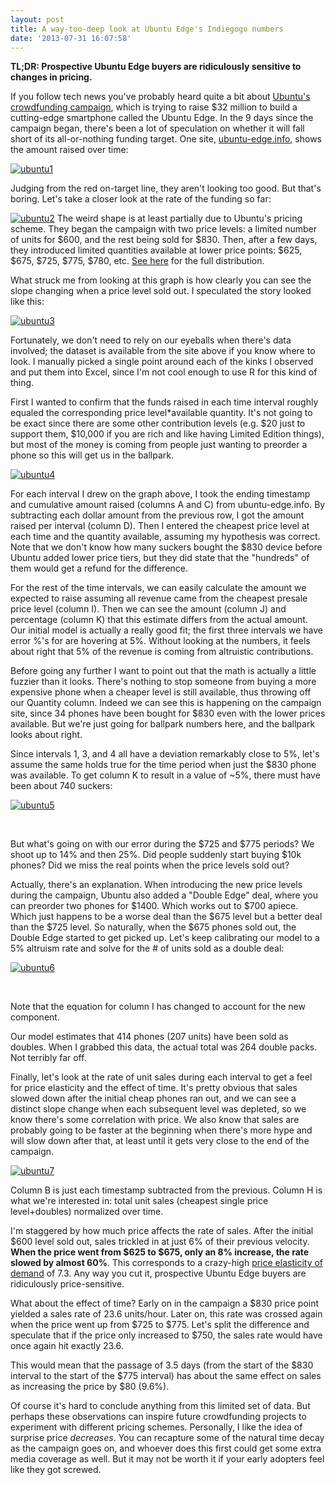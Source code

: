 ```yaml
---
layout: post
title: A way-too-deep look at Ubuntu Edge's Indiegogo numbers
date: '2013-07-31 16:07:58'
---
```



**TL;DR: Prospective Ubuntu Edge buyers are ridiculously sensitive to changes in pricing.**

If you follow tech news you've probably heard quite a bit about [Ubuntu's crowdfunding campaign](http://www.indiegogo.com/projects/ubuntu-edge--35), which is trying to raise $32 million to build a cutting-edge smartphone called the Ubuntu Edge. In the 9 days since the campaign began, there's been a lot of speculation on whether it will fall short of its all-or-nothing funding target. One site, [ubuntu-edge.info](http://ubuntu-edge.info/), shows the amount raised over time:

[![ubuntu1](http://res.cloudinary.com/meshulam/image/upload/h_317,w_550/v1437619278/ubuntu1_ioxjxm.png)](http://res.cloudinary.com/meshulam/image/upload/v1437619278/ubuntu1_ioxjxm.png)

Judging from the red on-target line, they aren't looking too good. But that's boring. Let's take a closer look at the rate of the funding so far:

[![ubuntu2](http://res.cloudinary.com/meshulam/image/upload/h_223,w_550/v1437619277/ubuntu2_rrw6nr.png)](http://res.cloudinary.com/meshulam/image/upload/v1437619277/ubuntu2_rrw6nr.png) The weird shape is at least partially due to Ubuntu's pricing scheme. They began the campaign with two price levels: a limited number of units for $600, and the rest being sold for $830. Then, after a few days, they introduced limited quantities available at lower price points: $625, $675, $725, $775, $780, etc. [See here](http://images.indiegogo.com/file_attachments/2991/files/20130724034144-IndieGogo_Perk-list_72.png) for the full distribution.

What struck me from looking at this graph is how clearly you can see the slope changing when a price level sold out. I speculated the story looked like this:

[![ubuntu3](http://res.cloudinary.com/meshulam/image/upload/h_223,w_550/v1437619277/ubuntu3_ld0ffy.png)](http://res.cloudinary.com/meshulam/image/upload/v1437619277/ubuntu3_ld0ffy.png)

Fortunately, we don't need to rely on our eyeballs when there's data involved; the dataset is available from the site above if you know where to look. I manually picked a single point around each of the kinks I observed and put them into Excel, since I'm not cool enough to use R for this kind of thing.

First I wanted to confirm that the funds raised in each time interval roughly equaled the corresponding price level*available quantity. It's not going to be exact since there are some other contribution levels (e.g. $20 just to support them, $10,000 if you are rich and like having Limited Edition things), but most of the money is coming from people just wanting to preorder a phone so this will get us in the ballpark.

[![ubuntu4](http://res.cloudinary.com/meshulam/image/upload/h_173,w_550/v1437619277/ubuntu4_hu5jru.png)](http://res.cloudinary.com/meshulam/image/upload/v1437619277/ubuntu4_hu5jru.png)

For each interval I drew on the graph above, I took the ending timestamp and cumulative amount raised (columns A and C) from ubuntu-edge.info. By subtracting each dollar amount from the previous row, I got the amount raised per interval (column D). Then I entered the cheapest price level at each time and the quantity available, assuming my hypothesis was correct. Note that we don't know how many suckers bought the $830 device before Ubuntu added lower price tiers, but they did state that the "hundreds" of them would get a refund for the difference.

For the rest of the time intervals, we can easily calculate the amount we expected to raise assuming all revenue came from the cheapest presale price level (column I). Then we can see the amount (column J) and percentage (column K) that this estimate differs from the actual amount. Our initial model is actually a really good fit; the first three intervals we have error %'s for are hovering at 5%. Without looking at the numbers, it feels about right that 5% of the revenue is coming from altruistic contributions.

Before going any further I want to point out that the math is actually a little fuzzier than it looks. There's nothing to stop someone from buying a more expensive phone when a cheaper level is still available, thus throwing off our Quantity column. Indeed we can see this is happening on the campaign site, since 34 phones have been bought for $830 even with the lower prices available. But we're just going for ballpark numbers here, and the ballpark looks about right.

Since intervals 1, 3, and 4 all have a deviation remarkably close to 5%, let's assume the same holds true for the time period when just the $830 phone was available. To get column K to result in a value of ~5%, there must have been about 740 suckers:

[![ubuntu5](http://res.cloudinary.com/meshulam/image/upload/h_170,w_550/v1437619277/ubuntu5_lsvhyt.png)](http://res.cloudinary.com/meshulam/image/upload/v1437619277/ubuntu5_lsvhyt.png)

 

But what's going on with our error during the $725 and $775 periods? We shoot up to 14% and then 25%. Did people suddenly start buying $10k phones? Did we miss the real points when the price levels sold out?

Actually, there's an explanation. When introducing the new price levels during the campaign, Ubuntu also added a "Double Edge" deal, where you can preorder two phones for $1400. Which works out to $700 apiece. Which just happens to be a worse deal than the $675 level but a better deal than the $725 level. So naturally, when the $675 phones sold out, the Double Edge started to get picked up. Let's keep calibrating our model to a 5% altruism rate and solve for the # of units sold as a double deal:

[![ubuntu6](http://res.cloudinary.com/meshulam/image/upload/h_153,w_550/v1437619276/ubuntu6_wcunit.png)](http://res.cloudinary.com/meshulam/image/upload/v1437619276/ubuntu6_wcunit.png)

 

Note that the equation for column I has changed to account for the new component.

Our model estimates that 414 phones (207 units) have been sold as doubles. When I grabbed this data, the actual total was 264 double packs. Not terribly far off.

Finally, let's look at the rate of unit sales during each interval to get a feel for price elasticity and the effect of time. It's pretty obvious that sales slowed down after the initial cheap phones ran out, and we can see a distinct slope change when each subsequent level was depleted, so we know there's some correlation with price. We also know that sales are probably going to be faster at the beginning when there's more hype and will slow down after that, at least until it gets very close to the end of the campaign.

[![ubuntu7](http://res.cloudinary.com/meshulam/image/upload/h_177,w_550/v1437619231/ubuntu7_eblkma.png)](http://res.cloudinary.com/meshulam/image/upload/v1437619231/ubuntu7_eblkma.png)

Column B is just each timestamp subtracted from the previous. Column H is what we're interested in: total unit sales (cheapest single price level+doubles) normalized over time.

I'm staggered by how much price affects the rate of sales. After the initial $600 level sold out, sales trickled in at just 6% of their previous velocity. **When the price went from $625 to $675, only an 8% increase, the rate slowed by almost 60%**. This corresponds to a crazy-high [price elasticity of demand](http://en.wikipedia.org/wiki/Price_elasticity_of_demand) of 7.3. Any way you cut it, prospective Ubuntu Edge buyers are ridiculously price-sensitive.

What about the effect of time? Early on in the campaign a $830 price point yielded a sales rate of 23.6 units/hour. Later on, this rate was crossed again when the price went up from $725 to $775. Let's split the difference and speculate that if the price only increased to $750, the sales rate would have once again hit exactly 23.6.

This would mean that the passage of 3.5 days (from the start of the $830 interval to the start of the $775 interval) has about the same effect on sales as increasing the price by $80 (9.6%).

Of course it's hard to conclude anything from this limited set of data. But perhaps these observations can inspire future crowdfunding projects to experiment with different pricing schemes. Personally, I like the idea of surprise price *decreases*. You can recapture some of the natural time decay as the campaign goes on, and whoever does this first could get some extra media coverage as well. But it may not be worth it if your early adopters feel like they got screwed.


